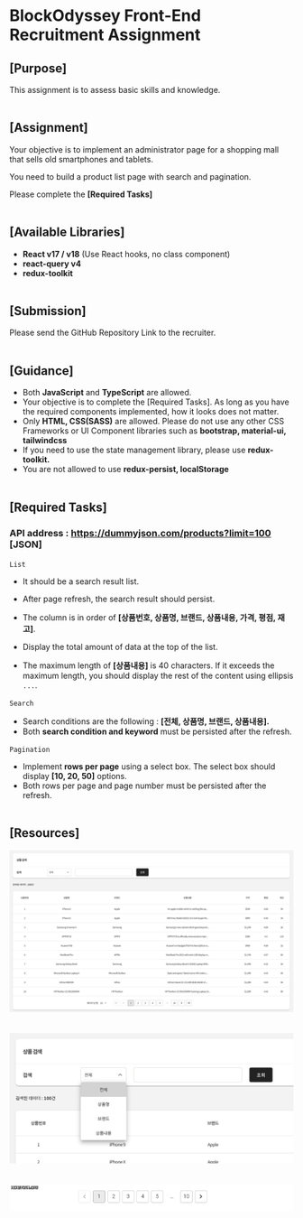 # BlockOdyssey Front-End Recruitment Assignment

## **[Purpose]**

This assignment is to assess basic skills and knowledge.
<br />
<br />

## **[Assignment]**

Your objective is to implement an administrator page for a shopping mall that sells old smartphones and tablets.

You need to build a product list page with search and pagination.

Please complete the **[Required Tasks]**
<br />
<br />

## **[Available Libraries]**

-   **React v17 / v18** (Use React hooks, no class component)
-   **react-query v4**
-   **redux-toolkit**
    <br />
    <br />

## **[Submission]**

Please send the GitHub Repository Link to the recruiter.
<br />
<br />

## **[Guidance]**

-   Both **JavaScript** and **TypeScript** are allowed.
-   Your objective is to complete the [Required Tasks]. As long as you have the required components implemented, how it looks does not matter.
-   Only **HTML, CSS(SASS)** are allowed. Please do not use any other CSS Frameworks or UI Component libraries such as **bootstrap, material-ui, tailwindcss**
-   If you need to use the state management library, please use **redux-toolkit.**
-   You are not allowed to use **redux-persist, localStorage**
    <br />
    <br />

## **[Required Tasks]**

### **API address** : <https://dummyjson.com/products?limit=100> [JSON]

`List`

-   It should be a search result list.

-   After page refresh, the search result should persist.

-   The column is in order of **[상품번호, 상품명, 브랜드, 상품내용, 가격, 평점, 재고]**.

-   Display the total amount of data at the top of the list.

-   The maximum length of **[상품내용]** is 40 characters. If it exceeds the maximum length, you should display the rest of the content using ellipsis `...`.

`Search`

-   Search conditions are the following : **[전체, 상품명, 브랜드, 상품내용].**
-   Both **search condition and keyword** must be persisted after the refresh.

`Pagination`

-   Implement **rows per page** using a select box. The select box should display **[10, 20, 50]** options.
-   Both rows per page and page number must be persisted after the refresh.
    <br />
    <br />

## **[Resources]**

![First Image](/1.png)  
<br />
<br />
![Second Image](/2.png)  
<br />
<br />
![Third Image](/3.gif)
